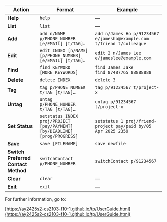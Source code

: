 | **Action**|**Format**|**Example**|
|-------------------------------------|-------------------------------------|-------------------------------------|
| **Help**                            | `help`                                                     | —                                                                     |
| **List**                            | `list`                                                     | —                                                                     |
| **Add**                             | `add n/NAME p/PHONE_NUMBER [e/EMAIL] [t/TAG]…​`            | `add n/James Ho p/91234567 e/jamesho@example.com t/friend t/colleague` |
| **Edit**                            | `edit INDEX [n/NAME] [p/PHONE_NUMBER] [e/EMAIL] [t/TAG]…​` | `edit 2 n/James Lee e/jameslee@example.com`                           |
| **Find**                            | `find KEYWORD [MORE_KEYWORDS]`                             | `find James Jake`<br>`find 87487765 88888888`                         |
| **Delete**                          | `delete INDEX`                                             | `delete 3`                                                            |
| **Tag**                             | `tag p/PHONE_NUMBER t/TAG [t/TAG]…​`                       | `tag p/91234567 t/project-x`                                          |
| **Untag**                           | `untag p/PHONE_NUMBER t/TAG [t/TAG]…​`                     | `untag p/91234567 t/project-x`                                        |
| **Set Status**                      | `setstatus INDEX proj/PROJECT [pay/PAYMENT] [by/DEADLINE] [prog/PROGRESS]`| `setstatus 1 proj/friend-project pay/paid by/05 Apr 2025 2359` |
| **Save**                            | `save [FILENAME]`                                          | `save newfile`                                                        |
| **Switch Preferred Contact Method** | `switchContact p/PHONE_NUMBER`                             | `switchContact p/91234567`                                            |
| **Clear**                           | `clear`                                                    | —                                                                     |
| **Exit**                            | `exit`                                                     | —                                                                     |


For further information, go to:

[https://ay2425s2-cs2103-f10-1.github.io/tp/UserGuide.html](https://ay2425s2-cs2103-f10-1.github.io/tp/UserGuide.html)
